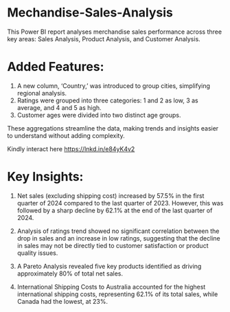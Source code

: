 # Mechandise-Sales-Analysis
This Power BI report analyses merchandise sales performance across three key areas: Sales Analysis, Product Analysis, and Customer Analysis.

# Added Features:
1. A new column, ‘Country,’ was introduced to group cities, simplifying regional analysis.
2. Ratings were grouped into three categories: 1 and 2 as low, 3 as average, and 4 and 5 as high.
3. Customer ages were divided into two distinct age groups.

These aggregations streamline the data, making trends and insights easier to understand without adding complexity. 

Kindly interact here https://lnkd.in/e84yK4v2

# Key Insights:
1. Net sales (excluding shipping cost) increased by 57.5% in the first quarter of 2024 compared to the last quarter of 2023. However, this was followed by a sharp decline by 62.1% at the end of the last quarter of 2024.

2. Analysis of ratings trend showed no significant correlation between the drop in sales and an increase in low ratings, suggesting that the decline in sales may not be directly tied to customer satisfaction or product quality issues.

3. A Pareto Analysis revealed five key products identified as driving approximately 80% of total net sales.

4. International Shipping Costs to Australia accounted for the highest international shipping costs, representing 62.1% of its total sales, while Canada had the lowest, at 23%.
